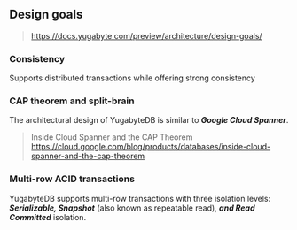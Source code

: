 ## Design goals
> https://docs.yugabyte.com/preview/architecture/design-goals/
### Consistency
Supports distributed transactions while offering strong consistency

### CAP theorem and split-brain
The architectural design of YugabyteDB is similar to ***Google Cloud Spanner***.
> Inside Cloud Spanner and the CAP Theorem
> https://cloud.google.com/blog/products/databases/inside-cloud-spanner-and-the-cap-theorem

### Multi-row ACID transactions
YugabyteDB supports multi-row transactions with three isolation levels: ***Serializable, Snapshot*** (also known as repeatable read), ***and Read Committed*** isolation.

